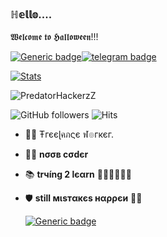 ### ℍ𝕖𝕝𝕝𝕠.... 

𝖂𝖊𝖑𝖈𝖔𝖒𝖊 𝖙𝖔 𝕳𝖆𝖑𝖑𝖔𝖜𝖊𝖊𝖓!!!


[![Generic badge](https://img.shields.io/badge/REACHME-@-<COLOR>.svg)](https://github.com/PredatorHackerzZ)[![telegram badge](https://img.shields.io/badge/꧁✧ƤℜɆĐ₳₮Øℜ✧꧂-30302f?style=flat&logo=telegram)](https://telegram.dog/PredatorHackerzZ)



[![Stats](https://github-readme-stats.vercel.app/api?username=PredatorHackerzZ&hide=prs&count_private=true&show_icons=true&theme=algolia)](https://github.com/anuraghazra/github-readme-stats)
<p align="left"> <img src="https://komarev.com/ghpvc/?username=PredatorHackerzZ&label=Profile%20views&color=0e75b6&style=flat" alt="PredatorHackerzZ" /> </p>

                


![GitHub followers](https://img.shields.io/github/followers/PredatorHackerzZ?style=social)     ![Hits](https://hits.seeyoufarm.com/api/count/incr/badge.svg?url=https://github.com/PredatorHackerzZ/)

- 👨‍💼 Ŧгєєɭคภςє ฬ๏гкєг.
- 👨‍💻 <b>nσσв cσdєr</b>
- 📚 <b>trчíng 2 lєαrn</b> 🚶🏻‍♂️🚶🏻‍♂️
- 🛡 <b>still мιѕтαкєѕ нαρρєи</b> 🤷‍♂️

  [![Generic badge](https://img.shields.io/badge/AnyㅤDσυႦƚʂ.ping@-TeleRoidGroup-RED.svg)](https://telegram.dog/TeleRoidGroup)
